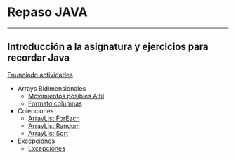 # Repaso JAVA

---
## Introducción a la asignatura y ejercicios para recordar Java

[Enunciado actividades](./RepasJava.pdf)

- Arrays Bidimensionales
    - [Movimientos posibles Alfil](./ArraysBidimensionales/src/Alfil.java)
    - [Formato columnas](./ArraysBidimensionales/src/Columnas.java)
- Colecciones
    - [ArrayList ForEach](./Colecciones/src/ArrayListForEach.java)
    - [ArrayList Random](./Colecciones/src/ArrayListRandom.java)
    - [ArrayList Sort](./Colecciones/src/ArrayListSort.java)
- Excepciones
    - [Excepciones](./Exepciones/src/Main.java)